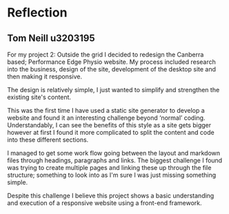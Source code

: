 # Reflection

## Tom Neill u3203195

For my project 2: Outside the grid I decided to redesign the Canberra based; Performance Edge Physio website. My process included research into the business, design of the site, development of the desktop site and then making it responsive.

The design is relatively simple, I just wanted to simplify and strengthen the existing site's content.

This was the first time I have used a static site generator to develop a website and found it an interesting challenge beyond ‘normal’ coding. Understandably, I can see the benefits of this style as a site gets bigger however at first I found it more complicated to split the content and code into these different sections.

I managed to get some work flow going between the layout and markdown files through headings, paragraphs and links. The biggest challenge I found was trying to create multiple pages and linking these up through the file structure; something to look into as I'm sure I was just missing something simple.

Despite this challenge I believe this project shows a basic understanding and execution of a responsive website using a front-end framework.
